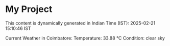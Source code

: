# My Project

This content is dynamically generated in Indian Time (IST): 2025-02-21 15:10:46 IST


Current Weather in Coimbatore:
Temperature: 33.88 °C
Condition: clear sky
